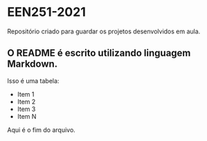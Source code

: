 # EEN251-2021
Repositório criado para guardar os projetos desenvolvidos em aula.

## O README é escrito utilizando linguagem Markdown.

Isso é uma tabela:
- Item 1
- Item 2
- Item 3
- Item N

Aqui é o fim do arquivo.
